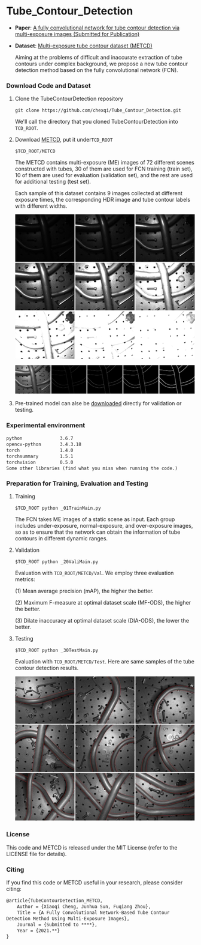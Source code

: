 # Tube_Contour_Detection

 - **Paper**: [A fully convolutional network for tube contour detection via multi-exposure images (Submitted for Publication)](***)
 - **Dataset**: [Multi-exposure tube contour dataset (METCD)](https://drive.google.com/file/d/1wJ91exa__UEvhM0dzqUviNRASE1Q4JtD/view?usp=sharing)

    Aiming at the problems of difficult and inaccurate extraction of tube contours under complex background, we propose a new tube contour detection method based on the fully convolutional network (FCN). 

### Download Code and Dataset

1. Clone the TubeContourDetection repository
    ```Shell
    git clone https://github.com/chexqi/Tube_Contour_Detection.git
    ```
    We'll call the directory that you cloned TubeContourDetection into `TCD_ROOT`.

2. Download [METCD](https://drive.google.com/file/d/1wJ91exa__UEvhM0dzqUviNRASE1Q4JtD/view?usp=sharing), put it under`TCD_ROOT`
    ```Shell
    $TCD_ROOT/METCD
    ```
    The METCD contains multi-exposure (ME) images of 72 different scenes constructed with tubes, 30 of them are used for FCN training (train set), 10 of them are used for evaluation (validation set), and the rest are used for additional testing (test set).
    
    Each sample of this dataset contains 9 images collected at different exposure times, the corresponding HDR image and tube contour labels with different widths.
    
    ![image](https://github.com/chexqi/Tube_Contour_Detection/blob/master/A_sequence_of_tube_ME_images.jpg)
    
    ![image](https://github.com/chexqi/Tube_Contour_Detection/blob/master/HDR_image_and_labels.jpg)
    
3. Pre-trained model can alse be [downloaded](https://drive.google.com/file/d/1YGyoxAHBpFO6YnNNlwvqitJu_NDmrzHi/view?usp=sharing) directly for validation or testing.

### Experimental environment

    python              3.6.7
    opencv-python       3.4.3.18   
    torch               1.4.0                 
    torchsummary        1.5.1                 
    torchvision         0.5.0                 
    Some other libraries (find what you miss when running the code.)
    
### Preparation for Training, Evaluation and Testing
1. Training
    ```Shell
    $TCD_ROOT python _01TrainMain.py
    ```
    The FCN takes ME images of a static scene as input. Each group includes under-exposure, normal-exposure, and over-exposure images, so as to ensure that the network can obtain the information of tube contours in different dynamic ranges.

2. Validation
    ```Shell
    $TCD_ROOT python _20ValiMain.py
    ```
    Evaluation with `TCD_ROOT/METCD/Val`. We employ three evaluation metrics: 
    
    (1) Mean average precision (mAP), the higher the better.
     
    (2) Maximum F-measure at optimal dataset scale (MF-ODS), the higher the better.
     
    (3) Dilate inaccuracy at optimal dataset scale (DIA-ODS), the lower the better.
    
3. Testing
    ```Shell
    $TCD_ROOT python _30TestMain.py
    ```
    Evaluation with `TCD_ROOT/METCD/Test`. Here are same samples of the tube contour detection results.
    
    ![image](https://github.com/chexqi/Tube_Contour_Detection/blob/master/Tube_contour_detection_results.jpg)

### License

This code and METCD is released under the MIT License (refer to the LICENSE file for details).


### Citing

If you find this code or METCD useful in your research, please consider citing:

    @article{TubeContourDetection_METCD,
        Author = {Xiaoqi Cheng, Junhua Sun, Fuqiang Zhou},
        Title = {A Fully Convolutional Network-Based Tube Contour Detection Method Using Multi-Exposure Images},
        Journal = {Submitted to ****},
        Year = {2021.**}
    }

